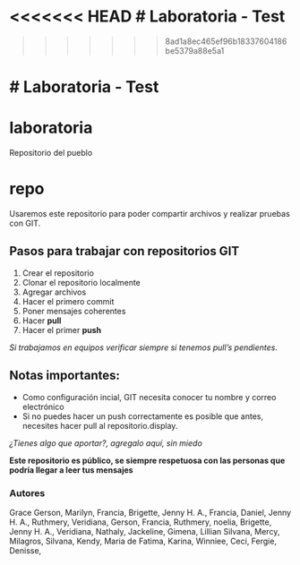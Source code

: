 ﻿<<<<<<< HEAD
﻿# Laboratoria - Test
=======
>>>>>>> 8ad1a8ec465ef96b18337604186be5379a88e5a1

﻿# Laboratoria - Test
=======
# laboratoria
Repositorio del pueblo

repo
=======
Usaremos este repositorio para poder compartir archivos y realizar pruebas con GIT.

## Pasos para trabajar con repositorios GIT

1. Crear el repositorio
2. Clonar el repositorio localmente
3. Agregar archivos
4. Hacer el primero commit
5. Poner mensajes coherentes
6. Hacer **pull**
7. Hacer el primer **push**

*Si trabajamos en equipos verificar siempre si tenemos pull’s pendientes.*

## Notas importantes:

- Como configuración incial, GIT necesita conocer tu nombre y correo electrónico
- Si no puedes hacer un push correctamente es posible que antes, necesites hacer pull al repositorio.display.

*¿Tienes algo que aportar?, agregalo aquí, sin miedo*


**Este repositorio es público, se siempre respetuosa con las personas que podría llegar a leer tus mensajes**

### Autores


Grace
Gerson,
Marilyn,
Francia,
Brigette,
Jenny H. A.,
Francia,
Daniel,
Jenny H. A.,
Ruthmery,
Veridiana,
Gerson,
Francia,
Ruthmery,
noelia,
Brigette,
Jenny H. A.,
Veridiana,
Nathaly,
Jackeline,
Gimena,
Lillian
Silvana,
Mercy,
Milagros,
Silvana,
Kendy,
Maria de Fatima,
Karina,
Winniee,
Ceci,
Fergie,
Denisse,

